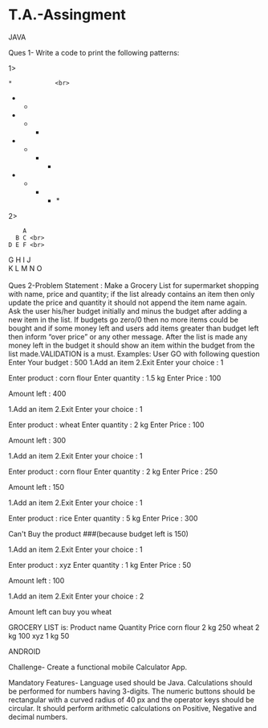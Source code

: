 # T.A.-Assingment

JAVA

Ques 1- Write a code to print the following patterns:

1>

    *            <br>
   * *   <br>
  * * * <br>
 * * * * <br>
* * * * *<br>

2>

        A 
      B C <br>
    D E F <br>
  G H I J <br>
K L M N O<br>
<br>
Ques 2-Problem Statement :
Make a Grocery List for supermarket shopping with name, price and quantity; if the list already contains an item then only update the price and quantity it should not append the item name again. Ask the user his/her budget initially and minus the budget after adding a new item in the list. If budgets go zero/0 then no more items could be bought and if some money left and users add items greater than budget left then inform “over price” or any other message. After the list is made any money left in the budget it should show an item within the budget from the list made.VALIDATION is a must.
Examples:
User GO with following question 
Enter Your budget : 500 
1.Add an item
2.Exit
Enter your choice : 1

Enter product : corn flour
Enter quantity : 1.5 kg
Enter Price : 100

Amount left : 400

1.Add an item
2.Exit
Enter your choice : 1

Enter product : wheat
Enter quantity : 2 kg
Enter Price : 100

Amount left : 300

1.Add an item
2.Exit
Enter your choice : 1

Enter product : corn flour
Enter quantity : 2 kg
Enter Price : 250

Amount left : 150

1.Add an item
2.Exit
Enter your choice : 1

Enter product : rice
Enter quantity : 5 kg
Enter Price : 300

Can't Buy the product ###(because budget left is 150)

1.Add an item
2.Exit
Enter your choice : 1

Enter product : xyz 
Enter quantity : 1 kg
Enter Price : 50

Amount left : 100

1.Add an item
2.Exit
Enter your choice : 2

Amount left can buy you wheat 

GROCERY LIST is:
Product name   Quantity   Price
corn flour      2 kg        250
wheat           2 kg        100
xyz             1 kg         50



ANDROID

Challenge-
Create a functional mobile Calculator App. 

Mandatory Features-
Language used should be Java.
Calculations should be performed for numbers having 3-digits.
The numeric buttons should be rectangular with a curved radius of 40 px and the operator keys should be circular.
It should perform arithmetic calculations on Positive, Negative and decimal numbers. 
